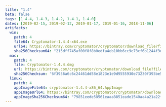 ```yaml
---
title: "1.4"
beta: false
tags: [1.4.4, 1.4.3, 1.4.2, 1.4.1, 1.4.0]
dates: [2019-02-15, 2019-02-12, 2019-01-17, 2019-01-16, 2018-11-06]
artifacts:
  win:
    patch: 4
    file64: Cryptomator-1.4.4-x64.exe
    url64: https://bintray.com/cryptomator/cryptomator/download_file?file_path=Cryptomator-1.4.4-x64.exe
    sha256Checksum64: "215dff745af00f8f8b0edfa4eb10bb6cc9c73cf6b1244f3d4899b004b68af844"
  mac:
    patch: 4
    file: Cryptomator-1.4.4.dmg
    url: https://bintray.com/cryptomator/cryptomator/download_file?file_path=Cryptomator-1.4.4.dmg
    sha256Checksum: "6f3956a6c6c24461dd58e1823e1e9d9555930e73230f395be5d7e414f7553fc5"
  linux:
    patch: 4
    appImageFile64: cryptomator-1.4.4-x86_64.AppImage
    appImageUrl64: https://bintray.com/cryptomator/cryptomator/download_file?file_path=cryptomator-1.4.4-x86_64.AppImage
    appImageSha256Checksum64: "79851eede58561eaaa8851eade1540aa4a21a22f0e93aa3884f0266cd46dfbe7"
---
```


